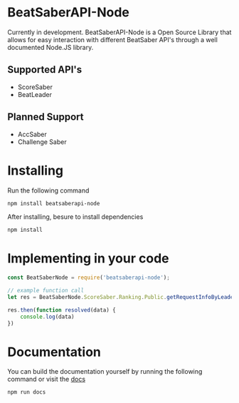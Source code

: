 # BeatSaberAPI-Node
Currently in development. BeatSaberAPI-Node is a Open Source Library that allows for easy interaction with different BeatSaber API's through a well documented Node.JS library.

## Supported API's
- ScoreSaber
- BeatLeader

## Planned Support 
- AccSaber
- Challenge Saber

# Installing
Run the following command
```bash
npm install beatsaberapi-node
```
After installing, besure to install dependencies
```bash
npm install
```

# Implementing in your code
```js
const BeatSaberNode = require('beatsaberapi-node');

// example function call
let res = BeatSaberNode.ScoreSaber.Ranking.Public.getRequestInfoByLeaderboardId('578412')

res.then(function resolved(data) {
    console.log(data)
})
```

# Documentation
You can build the documentation yourself by running the following command or visit the [docs](https://austin-wahl.github.io/BeatSaberAPI-Node/)
```bash
npm run docs
``` 